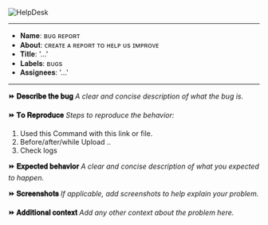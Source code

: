 ![HelpDesk](https://github.com/Spark-X-Cloud/SparkXcloud-Gdrive-MirrorBot/raw/master/assets/helpdesk.png)

---
* 𝐍𝐚𝐦𝐞: ʙᴜɢ ʀᴇᴘᴏʀᴛ
* 𝐀𝐛𝐨𝐮𝐭: ᴄʀᴇᴀᴛᴇ ᴀ ʀᴇᴘᴏʀᴛ ᴛᴏ ʜᴇʟᴘ ᴜs ɪᴍᴘʀᴏᴠᴇ
* 𝐓𝐢𝐭𝐥𝐞: '...'
* 𝐋𝐚𝐛𝐞𝐥𝐬: ʙᴜɢs
* 𝐀𝐬𝐬𝐢𝐠𝐧𝐞𝐞𝐬: '...'
---

**⏩ 𝐃𝐞𝐬𝐜𝐫𝐢𝐛𝐞 𝐭𝐡𝐞 𝐛𝐮𝐠**
*A clear and concise description of what the bug is.*

**⏩ 𝐓𝐨 𝐑𝐞𝐩𝐫𝐨𝐝𝐮𝐜𝐞**
*Steps to reproduce the behavior:*
1. Used this Command with this link or file.
2. Before/after/while Upload ..
3. Check logs

**⏩ 𝐄𝐱𝐩𝐞𝐜𝐭𝐞𝐝 𝐛𝐞𝐡𝐚𝐯𝐢𝐨𝐫**
*A clear and concise description of what you expected to happen.*

**⏩ 𝐒𝐜𝐫𝐞𝐞𝐧𝐬𝐡𝐨𝐭𝐬**
*If applicable, add screenshots to help explain your problem.*

**⏩ 𝐀𝐝𝐝𝐢𝐭𝐢𝐨𝐧𝐚𝐥 𝐜𝐨𝐧𝐭𝐞𝐱𝐭**
*Add any other context about the problem here.*